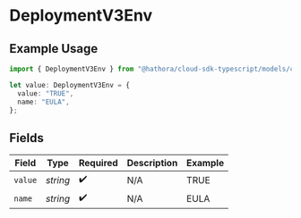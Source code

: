 # DeploymentV3Env

## Example Usage

```typescript
import { DeploymentV3Env } from "@hathora/cloud-sdk-typescript/models/components";

let value: DeploymentV3Env = {
  value: "TRUE",
  name: "EULA",
};
```

## Fields

| Field              | Type               | Required           | Description        | Example            |
| ------------------ | ------------------ | ------------------ | ------------------ | ------------------ |
| `value`            | *string*           | :heavy_check_mark: | N/A                | TRUE               |
| `name`             | *string*           | :heavy_check_mark: | N/A                | EULA               |